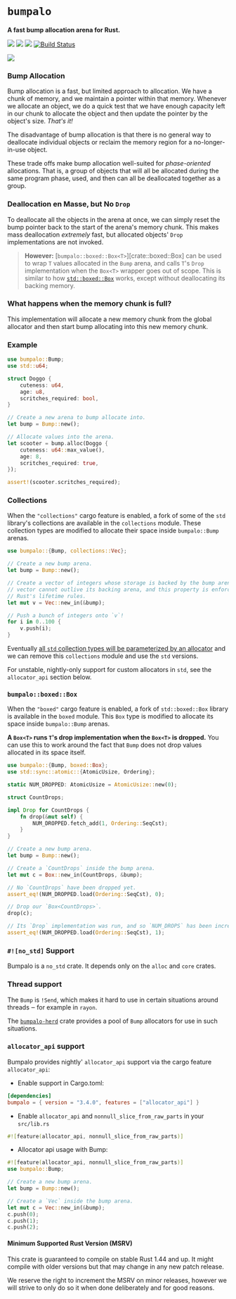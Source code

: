 # `bumpalo`


**A fast bump allocation arena for Rust.**

[![](https://docs.rs/bumpalo/badge.svg)](https://docs.rs/bumpalo/)
[![](https://img.shields.io/crates/v/bumpalo.svg)](https://crates.io/crates/bumpalo)
[![](https://img.shields.io/crates/d/bumpalo.svg)](https://crates.io/crates/bumpalo)
[![Build Status](https://github.com/fitzgen/bumpalo/workflows/Rust/badge.svg)](https://github.com/fitzgen/bumpalo/actions?query=workflow%3ARust)

![](https://github.com/fitzgen/bumpalo/raw/master/bumpalo.png)

### Bump Allocation

Bump allocation is a fast, but limited approach to allocation. We have a chunk
of memory, and we maintain a pointer within that memory. Whenever we allocate an
object, we do a quick test that we have enough capacity left in our chunk to
allocate the object and then update the pointer by the object's size. *That's
it!*

The disadvantage of bump allocation is that there is no general way to
deallocate individual objects or reclaim the memory region for a
no-longer-in-use object.

These trade offs make bump allocation well-suited for *phase-oriented*
allocations. That is, a group of objects that will all be allocated during the
same program phase, used, and then can all be deallocated together as a group.

### Deallocation en Masse, but No `Drop`

To deallocate all the objects in the arena at once, we can simply reset the bump
pointer back to the start of the arena's memory chunk. This makes mass
deallocation *extremely* fast, but allocated objects' `Drop` implementations are
not invoked.

> **However:** [`bumpalo::boxed::Box<T>`][crate::boxed::Box] can be used to wrap
> `T` values allocated in the `Bump` arena, and calls `T`'s `Drop`
> implementation when the `Box<T>` wrapper goes out of scope. This is similar to
> how [`std::boxed::Box`] works, except without deallocating its backing memory.

[`std::boxed::Box`]: https://doc.rust-lang.org/std/boxed/struct.Box.html

### What happens when the memory chunk is full?

This implementation will allocate a new memory chunk from the global allocator
and then start bump allocating into this new memory chunk.

### Example

```rust
use bumpalo::Bump;
use std::u64;

struct Doggo {
    cuteness: u64,
    age: u8,
    scritches_required: bool,
}

// Create a new arena to bump allocate into.
let bump = Bump::new();

// Allocate values into the arena.
let scooter = bump.alloc(Doggo {
    cuteness: u64::max_value(),
    age: 8,
    scritches_required: true,
});

assert!(scooter.scritches_required);
```

### Collections

When the `"collections"` cargo feature is enabled, a fork of some of the `std`
library's collections are available in the `collections` module. These
collection types are modified to allocate their space inside `bumpalo::Bump`
arenas.

```rust
use bumpalo::{Bump, collections::Vec};

// Create a new bump arena.
let bump = Bump::new();

// Create a vector of integers whose storage is backed by the bump arena. The
// vector cannot outlive its backing arena, and this property is enforced with
// Rust's lifetime rules.
let mut v = Vec::new_in(&bump);

// Push a bunch of integers onto `v`!
for i in 0..100 {
    v.push(i);
}
```

Eventually [all `std` collection types will be parameterized by an
allocator](https://github.com/rust-lang/rust/issues/42774) and we can remove
this `collections` module and use the `std` versions.

For unstable, nightly-only support for custom allocators in `std`, see the
`allocator_api` section below.

### `bumpalo::boxed::Box`

When the `"boxed"` cargo feature is enabled, a fork of `std::boxed::Box` library
is available in the `boxed` module. This `Box` type is modified to allocate its
space inside `bumpalo::Bump` arenas.

**A `Box<T>` runs `T`'s drop implementation when the `Box<T>` is dropped.** You
can use this to work around the fact that `Bump` does not drop values allocated
in its space itself.

```rust
use bumpalo::{Bump, boxed::Box};
use std::sync::atomic::{AtomicUsize, Ordering};

static NUM_DROPPED: AtomicUsize = AtomicUsize::new(0);

struct CountDrops;

impl Drop for CountDrops {
    fn drop(&mut self) {
        NUM_DROPPED.fetch_add(1, Ordering::SeqCst);
    }
}

// Create a new bump arena.
let bump = Bump::new();

// Create a `CountDrops` inside the bump arena.
let mut c = Box::new_in(CountDrops, &bump);

// No `CountDrops` have been dropped yet.
assert_eq!(NUM_DROPPED.load(Ordering::SeqCst), 0);

// Drop our `Box<CountDrops>`.
drop(c);

// Its `Drop` implementation was run, and so `NUM_DROPS` has been incremented.
assert_eq!(NUM_DROPPED.load(Ordering::SeqCst), 1);
```

### `#![no_std]` Support

Bumpalo is a `no_std` crate. It depends only on the `alloc` and `core` crates.

### Thread support

The `Bump` is `!Send`, which makes it hard to use in certain situations around threads ‒ for
example in `rayon`.

The [`bumpalo-herd`](https://crates.io/crates/bumpalo-herd) crate provides a pool of `Bump`
allocators for use in such situations.

### `allocator_api` support

Bumpalo provides nightly' `allocator_api` support via the cargo feature `allocator_api`:

 - Enable support in Cargo.toml:
```toml
[dependencies]
bumpalo = { version = "3.4.0", features = ["allocator_api"] }
```

 - Enable `allocator_api` and `nonnull_slice_from_raw_parts` in your `src/lib.rs`
```rust
#![feature(allocator_api, nonnull_slice_from_raw_parts)]
```

 - Allocator api usage with Bump:
```rust
#![feature(allocator_api, nonnull_slice_from_raw_parts)]
use bumpalo::Bump;

// Create a new bump arena.
let bump = Bump::new();

// Create a `Vec` inside the bump arena.
let mut c = Vec::new_in(&bump);
c.push(0);
c.push(1);
c.push(2);
```

#### Minimum Supported Rust Version (MSRV)

This crate is guaranteed to compile on stable Rust 1.44 and up. It might compile
with older versions but that may change in any new patch release.

We reserve the right to increment the MSRV on minor releases, however we will strive
to only do so it when done deliberately and for good reasons.

